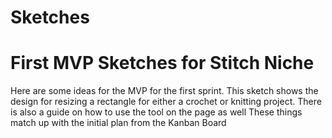 # Sketches

# First MVP Sketches for Stitch Niche

Here are some ideas for the MVP for the first sprint. 
This sketch shows the design for resizing a rectangle for either a crochet or knitting project.
There is also a guide on how to use the tool on the page as well
These things match up with the initial plan from the Kanban Board
